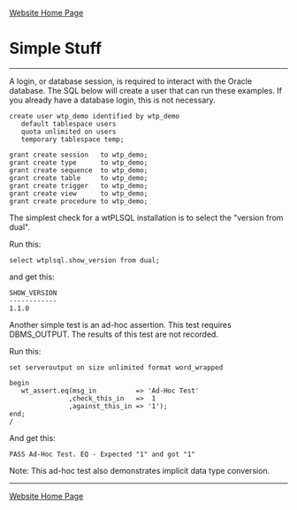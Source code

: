 [Website Home Page](README.md)

# Simple Stuff

---

A login, or database session, is required to interact with the Oracle database.  The SQL below will create a user that can run these examples.  If you already have a database login, this is not necessary.

```
create user wtp_demo identified by wtp_demo
   default tablespace users
   quota unlimited on users
   temporary tablespace temp;

grant create session   to wtp_demo;
grant create type      to wtp_demo;
grant create sequence  to wtp_demo;
grant create table     to wtp_demo;
grant create trigger   to wtp_demo;
grant create view      to wtp_demo;
grant create procedure to wtp_demo;
```

The simplest check for a wtPLSQL installation is to select the "version from dual".

Run this:
```
select wtplsql.show_version from dual;
```
and get this:
```
SHOW_VERSION
------------
1.1.0
```

Another simple test is an ad-hoc assertion. This test requires DBMS_OUTPUT. The results of this test are not recorded.

Run this:
```
set serveroutput on size unlimited format word_wrapped

begin
   wt_assert.eq(msg_in          => 'Ad-Hoc Test'
               ,check_this_in   =>  1
               ,against_this_in => '1');
end;
/
```
And get this:
```
PASS Ad-Hoc Test. EQ - Expected "1" and got "1"
```

Note: This ad-hoc test also demonstrates implicit data type conversion.

---
[Website Home Page](README.md)